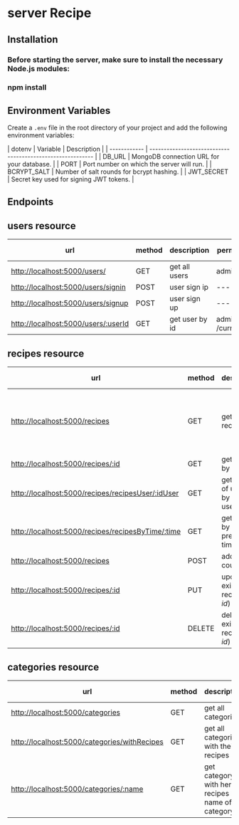 # server Recipe

## Installation

### Before starting the server, make sure to install the necessary Node.js modules:

### npm install


## Environment Variables

Create a `.env` file in the root directory of your project and add the following environment variables:

| dotenv
| Variable     | Description                                                |
| ------------ | ---------------------------------------------------------- |
| DB_URL       | MongoDB connection URL for your database.                   |
| PORT         | Port number on which the server will run.                  |
| BCRYPT_SALT  | Number of salt rounds for bcrypt hashing.                   |
| JWT_SECRET   | Secret key used for signing JWT tokens.                    |



## Endpoints

## users resource

| url | method | description | permissions | parameters | optional parameters | body | headers | returns | status codes |
| --- | --- | --- | --- | --- | --- | --- | --- | --- | --- |
| [http://localhost:5000/users/](http://localhost:5000/users) | GET | get all users | administrator  |--- |||||||
| [http://localhost:5000/users/signin](http://localhost:5000/users/signin) | POST | user sign ip |--- |||||||
| [http://localhost:5000/users/signup](http://localhost:5000/users/signup) | POST | user sign up | --- |||||||
| [http://localhost:5000/users/:userId](http://localhost:5000/users/:userId)| GET | get user by id  |  administrator /current user | {userId} – קוד משתמש |||||||

## recipes resource

| url | method | description | permissions | parameters | optional parameters | body | headers | returns | status codes |
| --- | --- | --- | --- | --- | --- | --- | --- | --- | --- |
| [http://localhost:5000/recipes](http://localhost:5000/recipes) | GET | get all recipes | --- |perPage - מס' מתכונים לעמוד page - מס' עמוד search - חיפוש לפי שם מתכון|||||||
| [http://localhost:5000/recipes/:id](http://localhost:5000/recipes/:id) | GET |get recipe by id |{id} – קוד מתכון| --- |||||||
| [http://localhost:5000/recipes/recipesUser/:idUser](http://localhost:5000/recipes/recipesUser/:idUser) | GET | get recipes of user - by id of user |administrator /current user |{idUser} – קוד משתמש | --- ||||||| 
| [http://localhost:5000/recipes/recipesByTime/:time](http://localhost:5000/recipes/recipesByTime/:time) | GET | get recipes by preparation time |{time} –  זמן הכנה| --- |||||||
| [http://localhost:5000/recipes](http://localhost:5000/recipes) | POST | add new course  |administrator /current user | --- ||||||| --- |||||||
| [http://localhost:5000/recipes/:id](http://localhost:5000/recipes/:id) | PUT | update existing recipe (by *id*) |administrator /current user |{id} – קוד מתכון| --- ||||||| --- |||||||
| [http://localhost:5000/recipes/:id](http://localhost:5000/recipes/:id) | DELETE | delete existing recipe (by *id*) |administrator /current user |{id} – קוד מתכון| --- ||||||| --- |||||||

## categories resource

| url | method | description | permissions | parameters | optional parameters | body | headers | returns | status codes |
| --- | --- | --- | --- | --- | --- | --- | --- | --- | --- |
| [http://localhost:5000/categories](http://localhost:5000/categories) | GET | get all categories | --- |||||||
| [http://localhost:5000/categories/withRecipes](http://localhost:5000/users/withRecipes) | GET | get all categories with their recipes | --- |||||||
| [http://localhost:5000/categories/:name](http://localhost:5000/users/categories/:name) | GET | get category with her recipes by name of category |{name} –  שם קטגוריה| --- |||||||

